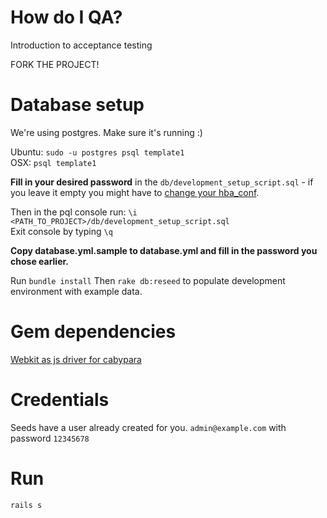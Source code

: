 # How do I QA?
Introduction to acceptance testing

FORK THE PROJECT!

# Database setup

We're using postgres. Make sure it's running :)

Ubuntu: `sudo -u postgres psql template1`  
OSX: `psql template1`

**Fill in your desired password** in the `db/development_setup_script.sql` - if you leave it empty you might have to [change your hba_conf](https://gist.github.com/p1nox/4953113).

Then in the pql console run: `\i <PATH_TO_PROJECT>/db/development_setup_script.sql`  
Exit console by typing `\q`

**Copy database.yml.sample to database.yml and fill in the password you chose earlier.**

Run `bundle install`
Then `rake db:reseed` to populate development environment with example data.

# Gem dependencies

[Webkit as js driver for cabypara](https://github.com/thoughtbot/capybara-webkit/wiki/Installing-Qt-and-compiling-capybara-webkit)

# Credentials
Seeds have a user already created for you.
`admin@example.com` with password `12345678`

# Run

`rails s`
